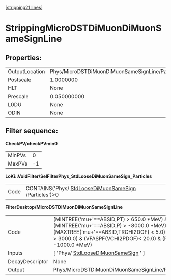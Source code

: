 [[stripping21 lines]](./stripping21-leptonic)

# StrippingMicroDSTDiMuonDiMuonSameSignLine

## Properties:

|                |                                                 |
|----------------|-------------------------------------------------|
| OutputLocation | Phys/MicroDSTDiMuonDiMuonSameSignLine/Particles |
| Postscale      | 1.0000000                                       |
| HLT            | None                                            |
| Prescale       | 0.050000000                                     |
| L0DU           | None                                            |
| ODIN           | None                                            |

## Filter sequence:

**CheckPV/checkPVmin0**

|        |     |
|--------|-----|
| MinPVs | 0   |
| MaxPVs | -1  |

**LoKi::VoidFilter/SelFilterPhys_StdLooseDiMuonSameSign_Particles**

|      |                                                                                                |
|------|------------------------------------------------------------------------------------------------|
| Code | CONTAINS('Phys/ [StdLooseDiMuonSameSign](./stripping21-stdloosedimuonsamesign) /Particles')\>0 |

**FilterDesktop/MicroDSTDiMuonDiMuonSameSignLine**

|                 |                                                                                                                                                                                                         |
|-----------------|---------------------------------------------------------------------------------------------------------------------------------------------------------------------------------------------------------|
| Code            | (MINTREE('mu+'==ABSID,PT) \> 650.0 \*MeV) & (MINTREE('mu+'==ABSID,P) \> -8000.0 \*MeV) & (MAXTREE('mu+'==ABSID,TRCHI2DOF) \< 5.0) & (MM \> 3000.0) & (VFASPF(VCHI2PDOF)\< 20.0) & (PT \> -1000.0 \*MeV) |
| Inputs          | [ 'Phys/ [StdLooseDiMuonSameSign](./stripping21-stdloosedimuonsamesign) ' ]                                                                                                                           |
| DecayDescriptor | None                                                                                                                                                                                                    |
| Output          | Phys/MicroDSTDiMuonDiMuonSameSignLine/Particles                                                                                                                                                         |
